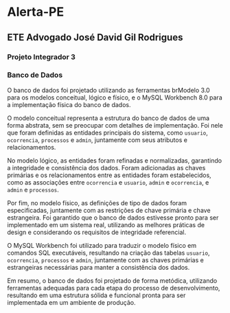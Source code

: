 # Alerta-PE 

## ETE Advogado José David Gil Rodrigues

### Projeto Integrador 3 

### Banco de Dados 

O banco de dados foi projetado utilizando as ferramentas brModelo 3.0 para os modelos conceitual, lógico e físico, e o MySQL Workbench 8.0 para a implementação física do banco de dados.

O modelo conceitual representa a estrutura do banco de dados de uma forma abstrata, sem se preocupar com detalhes de implementação. Foi nele que foram definidas as entidades principais do sistema, como `usuario`, `ocorrencia`, `processos` e `admin`, juntamente com seus atributos e relacionamentos.

No modelo lógico, as entidades foram refinadas e normalizadas, garantindo a integridade e consistência dos dados. Foram adicionadas as chaves primárias e os relacionamentos entre as entidades foram estabelecidos, como as associações entre `ocorrencia` e `usuario`, `admin` e `ocorrencia`, e `admin` e `processos`.

Por fim, no modelo físico, as definições de tipo de dados foram especificadas, juntamente com as restrições de chave primária e chave estrangeira. Foi garantido que o banco de dados estivesse pronto para ser implementado em um sistema real, utilizando as melhores práticas de design e considerando os requisitos de integridade referencial.

O MySQL Workbench foi utilizado para traduzir o modelo físico em comandos SQL executáveis, resultando na criação das tabelas `usuario`, `ocorrencia`, `processos` e `admin`, juntamente com as chaves primárias e estrangeiras necessárias para manter a consistência dos dados.

Em resumo, o banco de dados foi projetado de forma metódica, utilizando ferramentas adequadas para cada etapa do processo de desenvolvimento, resultando em uma estrutura sólida e funcional pronta para ser implementada em um ambiente de produção.
